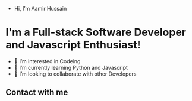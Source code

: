 -  Hi, I’m Aamir Hussain
# I'm a Full-stack Software Developer and Javascript Enthusiast!
- 👀 I’m interested in Codeing
- 🌱 I’m currently learning Python and Javascript 
- 💞️ I’m looking to collaborate with other Developers

## Contact with me

<!---
aamirbhat382/aamirbhat382 is a ✨ special ✨ repository because its `README.md` (this file) appears on your GitHub profile.
You can click the Preview link to take a look at your changes.
--->
